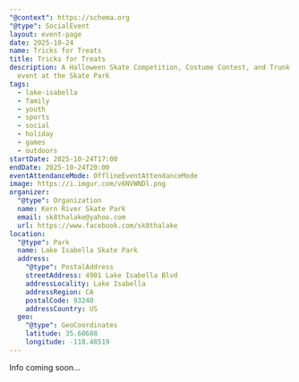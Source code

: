 ```yaml
---
"@context": https://schema.org
"@type": SocialEvent
layout: event-page
date: 2025-10-24
name: Tricks for Treats
title: Tricks for Treats
description: A Halloween Skate Competition, Costume Contest, and Trunk or Treat
  event at the Skate Park
tags:
  - lake-isabella
  - family
  - youth
  - sports
  - social
  - holiday
  - games
  - outdoors
startDate: 2025-10-24T17:00
endDate: 2025-10-24T20:00
eventAttendanceMode: OfflineEventAttendanceMode
image: https://i.imgur.com/v6NVWNDl.png
organizer:
  "@type": Organization
  name: Kern River Skate Park
  email: sk8thalake@yahoo.com
  url: https://www.facebook.com/sk8thalake
location:
  "@type": Park
  name: Lake Isabella Skate Park
  address:
    "@type": PostalAddress
    streetAddress: 4901 Lake Isabella Blvd
    addressLocality: Lake Isabella
    addressRegion: CA
    postalCode: 93240
    addressCountry: US
  geo:
    "@type": GeoCoordinates
    latitude: 35.60688
    longitude: -118.48519
---
```

Info coming soon...
